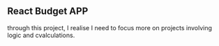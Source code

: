 ## React Budget APP

through this project, I realise I need to focus more on projects involving logic and cvalculations.
